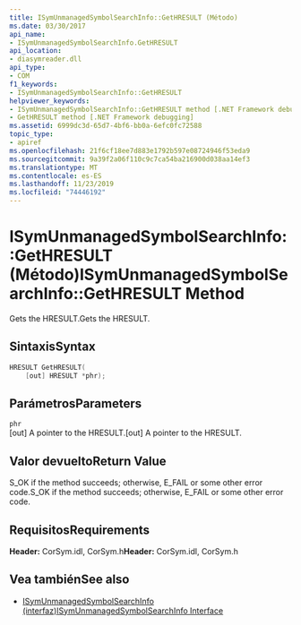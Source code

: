 ```yaml
---
title: ISymUnmanagedSymbolSearchInfo::GetHRESULT (Método)
ms.date: 03/30/2017
api_name:
- ISymUnmanagedSymbolSearchInfo.GetHRESULT
api_location:
- diasymreader.dll
api_type:
- COM
f1_keywords:
- ISymUnmanagedSymbolSearchInfo::GetHRESULT
helpviewer_keywords:
- ISymUnmanagedSymbolSearchInfo::GetHRESULT method [.NET Framework debugging]
- GetHRESULT method [.NET Framework debugging]
ms.assetid: 6999dc3d-65d7-4bf6-bb0a-6efc0fc72588
topic_type:
- apiref
ms.openlocfilehash: 21f6cf18ee7d883e1792b597e08724946f53eda9
ms.sourcegitcommit: 9a39f2a06f110c9c7ca54ba216900d038aa14ef3
ms.translationtype: MT
ms.contentlocale: es-ES
ms.lasthandoff: 11/23/2019
ms.locfileid: "74446192"
---
```

# <a name="isymunmanagedsymbolsearchinfogethresult-method"></a><span data-ttu-id="ec60e-102">ISymUnmanagedSymbolSearchInfo::GetHRESULT (Método)</span><span class="sxs-lookup"><span data-stu-id="ec60e-102">ISymUnmanagedSymbolSearchInfo::GetHRESULT Method</span></span>
<span data-ttu-id="ec60e-103">Gets the HRESULT.</span><span class="sxs-lookup"><span data-stu-id="ec60e-103">Gets the HRESULT.</span></span>  
  
## <a name="syntax"></a><span data-ttu-id="ec60e-104">Sintaxis</span><span class="sxs-lookup"><span data-stu-id="ec60e-104">Syntax</span></span>  
  
```cpp  
HRESULT GetHRESULT(  
    [out] HRESULT *phr);  
```  
  
## <a name="parameters"></a><span data-ttu-id="ec60e-105">Parámetros</span><span class="sxs-lookup"><span data-stu-id="ec60e-105">Parameters</span></span>  
 `phr`  
 <span data-ttu-id="ec60e-106">[out] A pointer to the HRESULT.</span><span class="sxs-lookup"><span data-stu-id="ec60e-106">[out] A pointer to the HRESULT.</span></span>  
  
## <a name="return-value"></a><span data-ttu-id="ec60e-107">Valor devuelto</span><span class="sxs-lookup"><span data-stu-id="ec60e-107">Return Value</span></span>  
 <span data-ttu-id="ec60e-108">S_OK if the method succeeds; otherwise, E_FAIL or some other error code.</span><span class="sxs-lookup"><span data-stu-id="ec60e-108">S_OK if the method succeeds; otherwise, E_FAIL or some other error code.</span></span>  
  
## <a name="requirements"></a><span data-ttu-id="ec60e-109">Requisitos</span><span class="sxs-lookup"><span data-stu-id="ec60e-109">Requirements</span></span>  
 <span data-ttu-id="ec60e-110">**Header:** CorSym.idl, CorSym.h</span><span class="sxs-lookup"><span data-stu-id="ec60e-110">**Header:** CorSym.idl, CorSym.h</span></span>  
  
## <a name="see-also"></a><span data-ttu-id="ec60e-111">Vea también</span><span class="sxs-lookup"><span data-stu-id="ec60e-111">See also</span></span>

- [<span data-ttu-id="ec60e-112">ISymUnmanagedSymbolSearchInfo (interfaz)</span><span class="sxs-lookup"><span data-stu-id="ec60e-112">ISymUnmanagedSymbolSearchInfo Interface</span></span>](../../../../docs/framework/unmanaged-api/diagnostics/isymunmanagedsymbolsearchinfo-interface.md)
